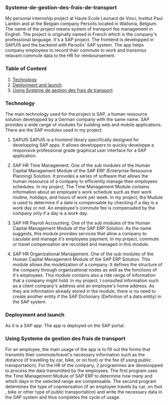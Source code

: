 ### Systeme-de-gestion-des-frais-de-transport
My personal internship project at Haute Ecole Leonard de Vinci, Institut Paul Lambin and at the Belgian company Persolis located in Wallonia, Belgium. The name of the project means system of transport fee management in English. The project is originally named in French which is the company's professional language. It's a SAP project. The frontend is developped in SAPUI5 and the backend with Persolis' SAP system. The app helps company employees to record their commute to work and transmiss relavant commute data to the HR for remboursement. 

### Table of Content
1. [Technology](#Technology)
2. [Deployment and launch](#Deployment-and-launch)
3. [Using Systeme de gestion des frais de transport](#Using-Systeme-de-gestion-des-frais-de-transport)

### Technology
The main technology used for the project is SAP, a human ressource solution developped by a German company with the same name. SAP provides a wide range of modules for building web and mobile applications. There are the SAP modules used in my project: 

1. SAPUI5
SAPUI5 is a frontend library specifically designed for developping SAP apps. It allows developpers to quickly developpe a responsive professional grade graphical user interface for a SAP application.

2. SAP HR Time Management.
One of the sub modules of the Human Capital Management Module of the SAP ERP (Enterprise Ressource Planning) Solution. It provides a series of software that allows the human ressource of a company to efficiently manage their employees schedules. In my project, The Time Management Module contains information about an employee's work schedule such as their work routine, holidays, and hours of work per week. In my project, the Mudule is used to determine if a date is compensable by checking if a day is a work day or not. An employee's commute fee is compensated by the company only if a day is a work day. 

3. SAP HR Payroll Accounting.
One of the sub modules of the Human Capital Management Module of the SAP ERP Solution. As the name suggests, this module provides services that allow a company to caculate and manage it's employees payment. In my project, commute or travel compensation are recorded and managed in this module. 

4. SAP HR Organizational Management.
One of the sub modules of the Human Capital Management Module of the SAP ERP Solution. This module allows the modelization of a company. It defines the structure of the company through organizational nodes as well as the fonctions of it's employees. This module contains also a ride range of information that a company might hold. In my project, I consulted information such as a client company's address and an employee's home address. As they are information already stored in the module, there is no need to create another entity if the SAP Dictionary (Definition of a data entity) in the SAP system.

### Deployment and launch
As it is a SAP app. The app is deployed on the SAP portal. 

### Using Systeme de gestion des frais de transport
For an employee, the main usage of the app is to fill out the forms that transmits their commute/travel's necessary information such as the distance (if travelling by car, bike, or on foot) or the fee (if using public transportation).
For the HR of the company, 2 programmes are develoopped to process the data transmitted by the employees. The first program uses the Time Management Module of SAP ERP to determine how many and which days in the selected range are compensable. The second program determines the type of copmensation (if an employee travels by car, on foot , bike or other type of public transportation) and write the necessary data in the SAP system and thus completes the cycle of usage.




